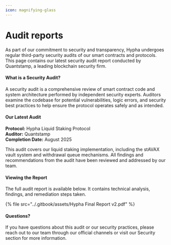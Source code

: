 ```yaml
---
icon: magnifying-glass
---
```


# Audit reports

As part of our commitment to security and transparency, Hypha undergoes regular third-party security audits of our smart contracts and protocols. This page contains our latest security audit report conducted by Quantstamp, a leading blockchain security firm.

#### What is a Security Audit?

A security audit is a comprehensive review of smart contract code and system architecture performed by independent security experts. Auditors examine the codebase for potential vulnerabilities, logic errors, and security best practices to help ensure the protocol operates safely and as intended.

#### Our Latest Audit

**Protocol:** Hypha Liquid Staking Protocol\
**Auditor:** Quantstamp\
**Completion Date:** August 2025

This audit covers our liquid staking implementation, including the stAVAX vault system and withdrawal queue mechanisms. All findings and recommendations from the audit have been reviewed and addressed by our team.

#### Viewing the Report

The full audit report is available below. It contains technical analysis, findings, and remediation steps taken.

{% file src="../.gitbook/assets/Hypha Final Report v2.pdf" %}

#### Questions?

If you have questions about this audit or our security practices, please reach out to our team through our official channels or visit our Security section for more information.
